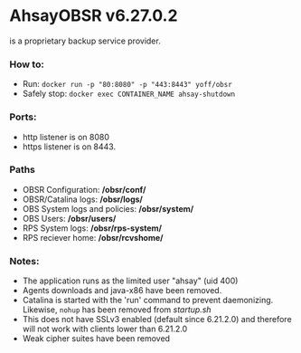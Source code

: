 # AhsayOBSR v6.27.0.2
is a proprietary backup service provider.

### How to:
+ Run: `docker run -p "80:8080" -p "443:8443" yoff/obsr`
+ Safely stop: `docker exec CONTAINER_NAME ahsay-shutdown`

### Ports:
+ http listener is on 8080
+ https listener is on 8443.

### Paths
+ OBSR Configuration: **/obsr/conf/**
+ OBSR/Catalina logs: **/obsr/logs/**
+ OBS System logs and policies: **/obsr/system/**
+ OBS Users: **/obsr/users/**
+ RPS System logs: **/obsr/rps-system/**
+ RPS reciever home: **/obsr/rcvshome/**

### Notes:
+ The application runs as the limited user "ahsay" (uid 400)
+ Agents downloads and java-x86 have been removed.
+ Catalina is started with the 'run' command to prevent daemonizing. Likewise, `nohup` has been removed from *startup.sh*
+ This does not have SSLv3 enabled (default since 6.21.2.0) and therefore will not work with clients lower than 6.21.2.0
+ Weak cipher suites have been removed

